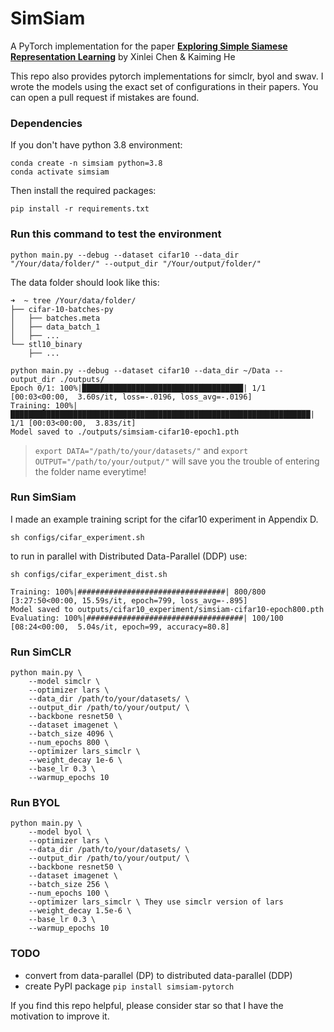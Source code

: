 # SimSiam
A PyTorch implementation for the paper [**Exploring Simple Siamese Representation Learning**](https://arxiv.org/abs/2011.10566) by Xinlei Chen & Kaiming He

This repo also provides pytorch implementations for simclr, byol and swav. I wrote the models using the exact set of configurations in their papers. You can open a pull request if mistakes are found.


### Dependencies

If you don't have python 3.8 environment:
```
conda create -n simsiam python=3.8
conda activate simsiam
```
Then install the required packages:
```
pip install -r requirements.txt
```

### Run this command to test the environment

```
python main.py --debug --dataset cifar10 --data_dir "/Your/data/folder/" --output_dir "/Your/output/folder/"
```
The data folder should look like this:
```
➜  ~ tree /Your/data/folder/
├── cifar-10-batches-py
│   ├── batches.meta
│   ├── data_batch_1
│   ├── ...
└── stl10_binary
    ├── ...
```
```
python main.py --debug --dataset cifar10 --data_dir ~/Data --output_dir ./outputs/
Epoch 0/1: 100%|████████████████████████████████████| 1/1 [00:03<00:00,  3.60s/it, loss=-.0196, loss_avg=-.0196]
Training: 100%|███████████████████████████████████████████████████████████████████| 1/1 [00:03<00:00,  3.83s/it]
Model saved to ./outputs/simsiam-cifar10-epoch1.pth
```
>`export DATA="/path/to/your/datasets/"` and `export OUTPUT="/path/to/your/output/"` will save you the trouble of entering the folder name everytime!

### Run SimSiam
I made an example training script for the cifar10 experiment in Appendix D.

```
sh configs/cifar_experiment.sh
```

to run in parallel with Distributed Data-Parallel (DDP) use:
```
sh configs/cifar_experiment_dist.sh
```

```
Training: 100%|#################################| 800/800 [3:27:50<00:00, 15.59s/it, epoch=799, loss_avg=-.895]
Model saved to outputs/cifar10_experiment/simsiam-cifar10-epoch800.pth
Evaluating: 100%|###################################| 100/100 [08:24<00:00,  5.04s/it, epoch=99, accuracy=80.8]

```


### Run SimCLR

```
python main.py \
    --model simclr \
    --optimizer lars \
    --data_dir /path/to/your/datasets/ \
    --output_dir /path/to/your/output/ \
    --backbone resnet50 \
    --dataset imagenet \ 
    --batch_size 4096 \ 
    --num_epochs 800 \
    --optimizer lars_simclr \
    --weight_decay 1e-6 \
    --base_lr 0.3 \
    --warmup_epochs 10
```

### Run BYOL
```
python main.py \
    --model byol \
    --optimizer lars \ 
    --data_dir /path/to/your/datasets/ \
    --output_dir /path/to/your/output/ \
    --backbone resnet50 \
    --dataset imagenet \ 
    --batch_size 256 \ 
    --num_epochs 100 \ 
    --optimizer lars_simclr \ They use simclr version of lars
    --weight_decay 1.5e-6 \
    --base_lr 0.3 \
    --warmup_epochs 10
```

### TODO

- convert from data-parallel (DP) to distributed data-parallel (DDP)
- create PyPI package `pip install simsiam-pytorch`


If you find this repo helpful, please consider star so that I have the motivation to improve it.



